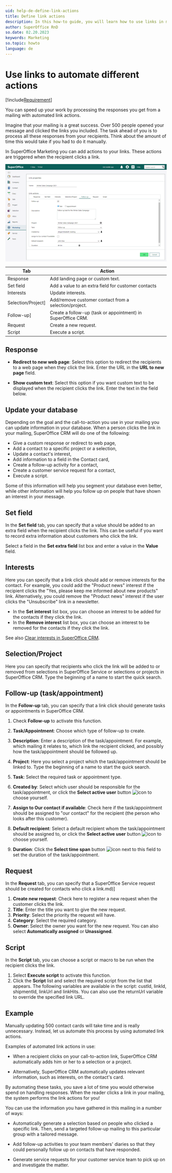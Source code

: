 ```yaml
---
uid: help-de-define-link-actions
title: Define link actions
description: In this how-to guide, you will learn how to use links in mailings to automate actions.
author: SuperOffice RnD
so.date: 02.20.2023
keywords: Marketing
so.topic: howto
language: de
---
```


# Use links to automate different actions

[!include[Requirement](includes/req-marketing.md)]

You can speed up your work by processing the responses you get from a mailing with automated link actions.

Imagine that your mailing is a great success. Over 500 people opened your message and clicked the links you included. The task ahead of you is to process all these responses from your recipients. Think about the amount of time this would take if you had to do it manually.

In SuperOffice Marketing you can add actions to your links. These actions are triggered when the recipient clicks a link.

![Define your link actions -screenshot][img3]

| Tab | Action |
|---|---|
| Response | Add landing page or custom text. |
| Set field | Add a value to an extra field for customer contacts |
| Interests | Update interests. |
| Selection/Project] | Add/remove customer contact from a selection/project. |
| Follow-up] | Create a follow-up (task or appointment) in SuperOffice CRM. |
| Request | Create a new request. |
| Script | Execute a script. |

## Response

* **Redirect to new web page**: Select this option to redirect the recipients to a web page when they click the link. Enter the URL in the **URL to new page** field.

* **Show custom text**: Select this option if you want custom text to be displayed when the recipient clicks the link. Enter the text in the field below.

## Update your database

Depending on the goal and the call-to-action you use in your mailing you can update information in your database. When a person clicks the link in your mailing, SuperOffice CRM will do one of the following:

* Give a custom response or redirect to web page,
* Add a contact to a specific project or a selection,
* Update a contact's interest,
* Add information to a field in the Contact card,
* Create a follow-up activity for a contact,
* Create a customer service request for a contact,
* Execute a script.

Some of this information will help you segment your database even better, while other information will help you follow up on people that have shown an interest in your message.

## Set field

In the **Set field** tab, you can specify that a value should be added to an extra field when the recipient clicks the link. This can be useful if you want to record extra information about customers who click the link.

Select a field in the **Set extra field** list box and enter a value in the **Value** field.

## <a id="interest" />Interests

Here you can specify that a link click should add or remove interests for the contact. For example, you could add the "Product news" interest if the recipient clicks the "Yes, please keep me informed about new products" link. Alternatively, you could remove the "Product news" interest if the user clicks the "Unsubscribe" link in a newsletter.

* In the **Set interest** list box, you can choose an interest to be added for the contacts if they click the link.
* In the **Remove interest** list box, you can choose an interest to be removed for the contacts if they click the link.

See also [Clear interests in SuperOffice CRM][1].

## Selection/Project

Here you can specify that recipients who click the link will be added to or removed from selections in SuperOffice Service or selections or projects in SuperOffice CRM. Type the beginning of a name to start the quick search.

## Follow-up (task/appointment)

In the **Follow-up** tab, you can specify that a link click should generate tasks or appointments in SuperOffice CRM.

1. Check **Follow-up** to activate this function.

2. **Task/Appointment**: Choose which type of follow-up to create.

3. **Description**: Enter a description of the task/appointment. For example, which mailing it relates to, which link the recipient clicked, and possibly how the task/appointment should be followed up.

4. **Project**: Here you select a project which the task/appointment should be linked to. Type the beginning of a name to start the quick search.

5. **Task**: Select the required task or appointment type.

6. **Created by**: Select which user should be responsible for the task/appointment, or click the **Select active user** button ![icon][img1] to choose yourself.

7. **Assign to Our contact if available**: Check here if the task/appointment should be assigned to "our contact" for the recipient (the person who looks after this customer).

8. **Default recipient**: Select a default recipient whom the task/appointment should be assigned to, or click the **Select active user** button ![icon][img1] to choose yourself.

9. **Duration**: Click the **Select time span** button ![icon][img2] next to this field to set the duration of the task/appointment.

## Request

In the **Request** tab, you can specify that a SuperOffice Service request should be created for contacts who click a link.md)]

1. **Create new request**: Check here to register a new request when the customer clicks the link.
2. **Title**: Enter the title you want to give the new request.
3. **Priority**: Select the priority the request will have.
4. **Category**: Select the required category.
5. **Owner**: Select the owner you want for the new request. You can also select **Automatically assigned** or **Unassigned**.

## Script

In the **Script** tab, you can choose a script or macro to be run when the recipient clicks the link.

1. Select **Execute script** to activate this function.
2. Click the **Script** list and select the required script from the list that appears. The following variables are available in the script: custId, linkId, shipmentId, linkUrl and linkHits. You can also use the returnUrl variable to override the specified link URL.

## Example

Manually updating 500 contact cards will take time and is really unnecessary. Instead, let us automate this process by using automated link actions.

Examples of automated link actions in use:

* When a recipient clicks on your call-to-action link, SuperOffice CRM automatically adds him or her to a selection or a project.

* Alternatively, SuperOffice CRM automatically updates relevant information, such as interests, on the contact's card.

By automating these tasks, you save a lot of time you would otherwise spend on handling responses. When the reader clicks a link in your mailing, the system performs the link actions for you!

You can use the information you have gathered in this mailing in a number of ways:

* Automatically generate a selection based on people who clicked a specific link. Then, send a targeted follow-up mailing to this particular group with a tailored message.

* Add follow-up activities to your team members' diaries so that they could personally follow up on contacts that have responded.

* Generate service requests for your customer service team to pick up on and investigate the matter.

<!-- Referenced links -->
[1]: ../../mailing/learn/create/add-unsubscribe-link.md#clear-interests

<!-- Referenced images -->
[img1]: ../../../../../common/icons/nav-contact.png
[img2]: ../../../../../common/icons/pref-diary.png
[img3]: media/link-properties-follow-up.png

